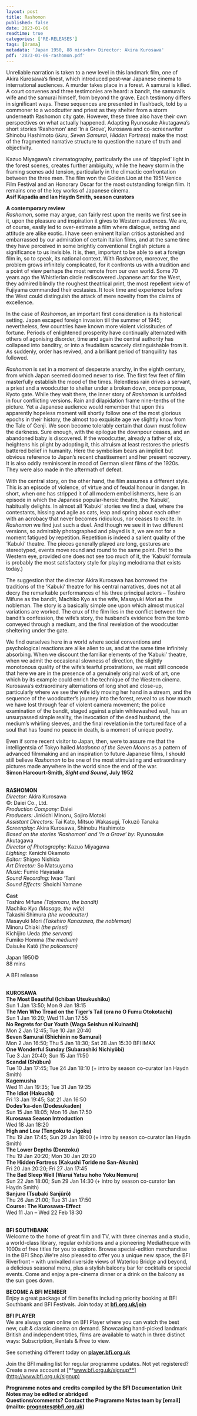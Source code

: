 ```yaml
---
layout: post
title: Rashomon
published: false
date: 2023-01-06
readtime: true
categories: ['RE-RELEASES']
tags: [Drama]
metadata: 'Japan 1950, 88 mins<br> Director: Akira Kurosawa'
pdf: '2023-01-06-rashomon.pdf'
---
```


Unreliable narration is taken to a new level in this landmark film, one of  Akira Kurosawa’s finest, which introduced post-war Japanese cinema to international audiences. A murder takes place in a forest. A samurai is killed.  A court convenes and three testimonies are heard: a bandit, the samurai’s wife and the samurai himself, from beyond the grave. Each testimony differs in significant ways. These sequences are presented in flashback, told by a commoner to a woodcutter and priest as they shelter from a storm underneath Rashomon city gate. However, these three also have their own perspectives on what actually happened. Adapting Ryunosuke Akutagawa’s short stories ‘Rashomon’ and ‘In a Grove’, Kurosawa and co-screenwriter Shinobu Hashimoto (_Ikiru_, _Seven Samurai_, _Hidden Fortress_) make the most of the fragmented narrative structure to question the nature of truth and objectivity.

Kazuo Miyagawa’s cinematography, particularly the use of ‘dappled’ light in the forest scenes, creates further ambiguity, while the heavy storm in the framing scenes add tension, particularly in the climactic confrontation between the three men. The film won the Golden Lion at the 1951 Venice Film Festival and an Honorary Oscar for the most outstanding foreign film. It remains one of the key works of Japanese cinema.  
**Asif Kapadia and Ian Haydn Smith, season curators**

**A contemporary review**  
_Rashomon_, some may argue, can fairly rest upon the merits we first see in it, upon the pleasure and inspiration it gives to Western audiences. We are, of course, easily led to over-estimate a film where dialogue, setting and attitude are alike exotic. I have seen eminent Italian critics astonished and embarrassed by our admiration of certain Italian films, and at the same time they have perceived in some brightly conventional English picture a significance to us invisible. It is, then, important to be able to set a foreign film in, so to speak, its national context. With _Rashomon_, moreover, the problem grows infinitely complicated, for it confronts us with a tradition and a point of view perhaps the most remote from our own world. Some 70 years ago the Whistlerian circle rediscovered Japanese art for the West, they admired blindly the roughest theatrical print, the most repellent view of Fujiyama commanded their ecstasies. It took time and experience before the West could distinguish the attack of mere novelty from the claims of excellence.

In the case of _Rashomon_, an important first consideration is its historical setting. Japan escaped foreign invasion till the summer of 1945; nevertheless, few countries have known more violent vicissitudes of fortune. Periods of enlightened prosperity have continually alternated with others of agonising disorder, time and again the central authority has collapsed into banditry, or into a feudalism scarcely distinguishable from it. As suddenly, order has revived, and a brilliant period of tranquillity has followed.

_Rashomon_ is set in a moment of desperate anarchy, in the eighth century, from which Japan seemed doomed never to rise. The first few feet of film masterfully establish the mood of the times. Relentless rain drives a servant, a priest and a woodcutter to shelter under a broken down, once pompous, Kyoto gate.  While they wait there, the inner story of _Rashomon_ is unfolded in four conflicting versions. Rain and dilapidation frame nine-tenths of the picture.  Yet a Japanese audience would remember that upon this apparently hopeless moment will shortly follow one of the most glorious epochs in their history, the almost too exquisite age we slightly know from the Tale of Genji. We soon become tolerably certain that dawn must follow the darkness. Sure enough, with the epilogue the downpour ceases, and an abandoned baby is discovered. If the woodcutter, already a father of six, heightens his plight by adopting it, this altruism at least restores the priest’s battered belief in humanity. Here the symbolism bears an implicit but obvious reference to Japan’s recent chastisement and her present recovery. It is also oddly reminiscent in mood of German silent films of the 1920s. They were also made in the aftermath of defeat.

With the central story, on the other hand, the film assumes a different style. This is an episode of violence, of virtue and of feudal honour in danger. In short, when one has stripped it of all modern embellishments, here is an episode in which the Japanese popular-heroic theatre, the ‘Kabuki’, habitually delights. In almost all ‘Kabuki’ stories we find a duel, where the contestants, hissing and agile as cats, leap and spring about each other with an acrobacy that never becomes ridiculous, nor ceases to excite. In _Rashomon_ we find just such a duel. And though we see it in two different versions, so admirably photographed and played is it, we are not for a moment fatigued by repetition. Repetition is indeed a salient quality of the ‘Kabuki’ theatre. The pieces generally played are long, gestures are stereotyped, events move round and round to the same point. (Yet to the Western eye, provided one does not see too much of it, the ‘Kabuki’ formula is probably the most satisfactory style for playing melodrama that exists today.)

The suggestion that the director Akira Kurosawa has borrowed the traditions of the ‘Kabuki’ theatre for his central narratives, does not at all decry the remarkable performances of his three principal actors – Toshiro Mifune as the bandit, Machiko Kyo as the wife, Masayuki Mori as the nobleman. The story is a basically simple one upon which almost musical variations are worked. The crux of the film lies in the conflict between the bandit’s confession, the wife’s story, the husband’s evidence from the tomb conveyed through a medium, and the final revelation of the woodcutter sheltering under the gate.

We find ourselves here in a world where social conventions and psychological reactions are alike alien to us, and at the same time infinitely absorbing. When we discount the familiar elements of the ‘Kabuki’ theatre, when we admit the occasional slowness of direction, the slightly monotonous quality of the wife’s tearful prostrations, we must still concede that here we are in the presence of a genuinely original work of art, one which by its example could enrich the technique of the Western cinema. Kurosawa’s extraordinary alternations of long shot and close-up, particularly where we see the wife idly moving her hand in a stream, and the sequence of the woodcutter’s journey into the forest, reveal to us how much we have lost through fear of violent camera movement; the police examination of the bandit, staged against a plain whitewashed wall, has an unsurpassed simple reality, the invocation of the dead husband, the medium’s whirling sleeves, and the final revelation in the tortured face of a soul that has found no peace in death, is a moment of unique poetry.

Even if some recent visitor to Japan, then, were to assure me that the intelligentsia of Tokyo hailed _Madonna of the Seven Moons_ as a pattern of advanced filmmaking and an inspiration to future Japanese films, I should still believe _Rashomon_ to be one of the most stimulating and extraordinary pictures made anywhere in the world since the end of the war.  
**Simon Harcourt-Smith, _Sight and Sound_, July 1952**
<br><br>

**RASHOMON**<br>
_Director:_ Akira Kurosawa<br>
©: Daiei Co., Ltd.<br>
_Production Company:_ Daiei<br>
_Producers:_ Jinkichi Minoru, Sojiro Motoki<br>
_Assistant Directors:_ Tai Kato, Mitsuo Wakasugi, Tokuzô Tanaka<br>
_Screenplay:_ Akira Kurosawa, Shinobu Hashimoto<br>
_Based on the stories ‘Rashomon’ and ‘In a Grove’ by:_ Ryunosuke Akutagawa<br>
_Director of Photography:_ Kazuo Miyagawa<br>
_Lighting:_ Kenichi Okamoto<br>
_Editor:_ Shigeo Nishida<br>
_Art Director:_ So Matsuyama<br>
_Music:_ Fumio Hayasaka<br>
_Sound Recording:_ Iwao ‘Tani<br>
_Sound Effects:_ Shoichi Yamane<br>

**Cast**<br>
Toshiro Mifune _(Tajomaru, the bandit)_<br>
Machiko Kyo _(Masago, the wife)_<br>
Takashi Shimura _(the woodcutter)_<br>
Masayuki Mori _(Takehiro Kanazawa, the nobleman)_<br>
Minoru Chiaki _(the priest)_<br>
Kichijiro Ueda _(the servant)_<br>
Fumiko Homma _(the medium)_<br>
Daisuke Katô _(the policeman)_<br>

Japan 1950©<br>
88 mins

A BFI release
<br><br>

**KUROSAWA**<br>
**The Most Beautiful (Ichiban Utsukushiku)**<br>
Sun 1 Jan 13:50; Mon 9 Jan 18:15<br>
**The Men Who Tread on the Tiger’s Tail  (ora no O Fumu Otokotachi)**<br>
Sun 1 Jan 16:20; Wed 11 Jan 17:55<br>
**No Regrets for Our Youth  (Waga Seishun ni Kuinashi)**<br>
Mon 2 Jan 12:45; Tue 10 Jan 20:40<br>
**Seven Samurai (Shichinin no Samurai)**<br>
Mon 2 Jan 16:50; Thu 5 Jan 18:30;  Sat 28 Jan 15:30 BFI IMAX<br>
**One Wonderful Sunday (Subarashiki Nichiyôbi)**<br>
Tue 3 Jan 20:40; Sun 15 Jan 11:50<br>
**Scandal (Shûbun)**<br>
Tue 10 Jan 17:45; Tue 24 Jan 18:10 (+ intro by season co-curator Ian Haydn Smith)<br>
**Kagemusha**<br>
Wed 11 Jan 19:35; Tue 31 Jan 19:35<br>
**The Idiot (Hakuchi)**<br>
Fri 13 Jan 19:45; Sat 21 Jan 16:50<br>
**Dodes’ka-den (Dodesukaden)**<br>
Sun 15 Jan 18:05; Mon 16 Jan 17:50<br>
**Kurosawa Season Introduction**<br>
Wed 18 Jan 18:20<br>
**High and Low (Tengoku to Jigoku)**<br>
Thu 19 Jan 17:45; Sun 29 Jan 18:00 (+ intro by season co-curator Ian Haydn Smith)<br>
**The Lower Depths (Donzoku)**<br>
Thu 19 Jan 20:20; Mon 30 Jan 20:20<br>
**The Hidden Fortress  (Kakushi Toride no San-Akunin)**<br>
Fri 20 Jan 20:20; Fri 27 Jan 17:45<br>
**The Bad Sleep Well  (Warui Yatsu hoho Yoku Nemuru)**<br>
Sun 22 Jan 18:00; Sun 29 Jan 14:30 (+ intro by season co-curator Ian Haydn Smith)<br>
**Sanjuro (Tsubaki Sanjûrô)**<br>
Thu 26 Jan 21:00; Tue 31 Jan 17:50<br>
**Course: The Kurosawa-Effect**<br>
Wed 11 Jan – Wed 22 Feb 18:30<br>
<br>

**BFI SOUTHBANK**  
Welcome to the home of great film and TV, with three cinemas and a studio, a world-class library, regular exhibitions and a pioneering Mediatheque with 1000s of free titles for you to explore. Browse special-edition merchandise in the BFI Shop.We&#39;re also pleased to offer you a unique new space, the BFI Riverfront – with unrivalled riverside views of Waterloo Bridge and beyond, a delicious seasonal menu, plus a stylish balcony bar for cocktails or special events. Come and enjoy a pre-cinema dinner or a drink on the balcony as the sun goes down.  

**BECOME A BFI MEMBER**  
Enjoy a great package of film benefits including priority booking at BFI Southbank and BFI Festivals. Join today at [**bfi.org.uk/join**](http://www.bfi.org.uk/join)  

**BFI PLAYER**  
 We are always open online on BFI Player where you can watch the best new, cult &amp; classic cinema on demand. Showcasing hand-picked landmark British and independent titles, films are available to watch in three distinct ways: Subscription, Rentals &amp; Free to view.  

See something different today on [**player.bfi.org.uk**](https://player.bfi.org.uk)  

Join the BFI mailing list for regular programme updates. Not yet registered? Create a new account at [**www.bfi.org.uk/signup**](http://www.bfi.org.uk/signup)

**Programme notes and credits compiled by the BFI Documentation Unit  
Notes may be edited or abridged  
Questions/comments? Contact the Programme Notes team by [email](mailto: prognotes@bfi.org.uk)**

<!--stackedit_data:
eyJoaXN0b3J5IjpbMTQzNTU0NzE5Nl19
-->
